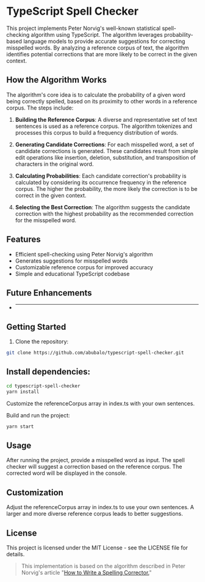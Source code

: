 # TypeScript Spell Checker

This project implements Peter Norvig's well-known statistical spell-checking algorithm using TypeScript. The algorithm leverages probability-based language models to provide accurate suggestions for correcting misspelled words. By analyzing a reference corpus of text, the algorithm identifies potential corrections that are more likely to be correct in the given context.

## How the Algorithm Works

The algorithm's core idea is to calculate the probability of a given word being correctly spelled, based on its proximity to other words in a reference corpus. The steps include:

1. **Building the Reference Corpus**: A diverse and representative set of text sentences is used as a reference corpus. The algorithm tokenizes and processes this corpus to build a frequency distribution of words.

2. **Generating Candidate Corrections**: For each misspelled word, a set of candidate corrections is generated. These candidates result from simple edit operations like insertion, deletion, substitution, and transposition of characters in the original word.

3. **Calculating Probabilities**: Each candidate correction's probability is calculated by considering its occurrence frequency in the reference corpus. The higher the probability, the more likely the correction is to be correct in the given context.

4. **Selecting the Best Correction**: The algorithm suggests the candidate correction with the highest probability as the recommended correction for the misspelled word.
## Features

- Efficient spell-checking using Peter Norvig's algorithm
- Generates suggestions for misspelled words
- Customizable reference corpus for improved accuracy
- Simple and educational TypeScript codebase

## Future Enhancements

- ****
## Getting Started

1. Clone the repository:

```bash
git clone https://github.com/abubalo/typescript-spell-checker.git
```
## Install dependencies:

```bash
cd typescript-spell-checker
yarn install
```

Customize the referenceCorpus array in index.ts with your own sentences.

Build and run the project:

```bash
yarn start
```
## Usage
After running the project, provide a misspelled word as input.
The spell checker will suggest a correction based on the reference corpus.
The corrected word will be displayed in the console.

## Customization
Adjust the referenceCorpus array in index.ts to use your own sentences. A larger and more diverse reference corpus leads to better suggestions.

## License
This project is licensed under the MIT License - see the LICENSE file for details.

> This implementation is based on the algorithm described in Peter Norvig's article "[How to Write a Spelling Corrector.](http://norvig.com/spell-correct.html)"